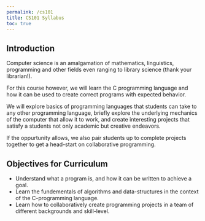 ```yaml
---
permalink: /cs101
title: CS101 Syllabus
toc: true
---
```


## Introduction

Computer science is an amalgamation of mathematics, linguistics, programming and other fields even ranging to library science (thank your librarian!).

For this course however, we will learn the C programming language and how it can be used to create correct programs with expected behavior. 

We will explore basics of programming languages that students can take to any other programming language, briefly explore the underlying mechanics of the computer that allow it to work, and create interesting projects that satisfy a students not only academic but creative endeavors. 

If the oppurtunity allows, we also pair students up to complete projects together to get a head-start on collaborative programming. 

## Objectives for Curriculum

* Understand what a program is, and how it can be written to achieve a goal.
* Learn the fundementals of algorithms and data-structures in the context of the C-programming language.
* Learn how to collaboratively create programming projects in a team of different backgrounds and skill-level.